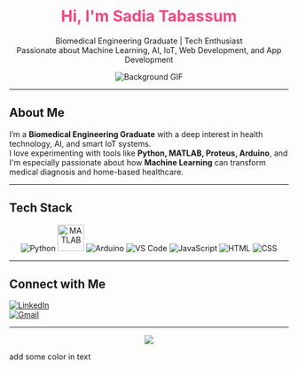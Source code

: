 <h1 align="center" style="color: #F74780;">Hi, I'm Sadia Tabassum</h1>

<p align="center">
   Biomedical Engineering Graduate | Tech Enthusiast <br>
   Passionate about Machine Learning, AI, IoT, Web Development, and App Development
</p>

<p align="center">
  <img src="https://github.com/SadiaPikachu/SadiaPikachu/blob/5e29915dc530a7c055e57ebbcb7b95b308085208/PIKA%20PIKA.gif?raw=true" alt="Background GIF"/>
</p>

---

## About Me

I’m a **Biomedical Engineering Graduate** with a deep interest in health technology, AI, and smart IoT systems.  
I love experimenting with tools like **Python, MATLAB, Proteus, Arduino**, and I'm especially passionate about how **Machine Learning** can transform medical diagnosis and home-based healthcare.

---

## Tech Stack

<p align="center">
  <img src="https://img.icons8.com/color/48/python--v1.png" alt="Python"/>
  <img src="https://upload.wikimedia.org/wikipedia/commons/2/21/Matlab_Logo.png" alt="MATLAB" width="48"/>
  <img src="https://img.icons8.com/color/48/arduino.png" alt="Arduino"/>
  <img src="https://img.icons8.com/color/48/visual-studio-code-2019.png" alt="VS Code"/>
  <img src="https://img.icons8.com/color/48/javascript.png" alt="JavaScript"/>
  <img src="https://img.icons8.com/color/48/html-5.png" alt="HTML"/>
  <img src="https://img.icons8.com/color/48/css3.png" alt="CSS"/>
</p>

---

## Connect with Me

[![LinkedIn](https://img.shields.io/badge/LinkedIn-Connect-blue?style=flat-square&logo=linkedin)](https://www.linkedin.com/in/sadia-tabassum-310916369)  
[![Gmail](https://img.shields.io/badge/Email-sadiakrypton2001@gmail.com-red?style=flat-square&logo=gmail&logoColor=white)](mailto:sadiakrypton2001@gmail.com)

---

<p align="center">
  <img src="https://readme-typing-svg.demolab.com?font=Fira+Code&weight=500&pause=1000&color=F74780&center=true&vCenter=true&width=435&lines=Welcome+to+my+GitHub!" />
</p> add some color in text
